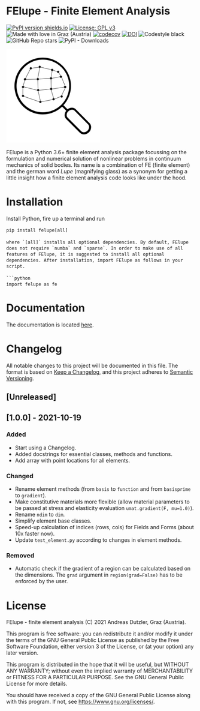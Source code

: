 # FElupe - Finite Element Analysis

[![PyPI version shields.io](https://img.shields.io/pypi/v/felupe.svg)](https://pypi.python.org/pypi/felupe/) [![License: GPL v3](https://img.shields.io/badge/License-GPLv3-blue.svg)](https://www.gnu.org/licenses/gpl-3.0) ![Made with love in Graz (Austria)](https://img.shields.io/badge/Made%20with%20%E2%9D%A4%EF%B8%8F%20in-Graz%20(Austria)-0c674a) [![codecov](https://codecov.io/gh/adtzlr/felupe/branch/main/graph/badge.svg?token=J2QP6Y6LVH)](https://codecov.io/gh/adtzlr/felupe) [![DOI](https://zenodo.org/badge/360657894.svg)](https://zenodo.org/badge/latestdoi/360657894) ![Codestyle black](https://img.shields.io/badge/code%20style-black-black) ![GitHub Repo stars](https://img.shields.io/github/stars/adtzlr/felupe?logo=github) ![PyPI - Downloads](https://img.shields.io/pypi/dm/felupe)

<img src="https://raw.githubusercontent.com/adtzlr/felupe/main/docs/images/felupe_logo.png" width="250px"/>

FElupe is a Python 3.6+ finite element analysis package focussing on the formulation and numerical solution of nonlinear problems in continuum mechanics of solid bodies. Its name is a combination of FE (finite element) and the german word *Lupe* (magnifying glass) as a synonym for getting a little insight how a finite element analysis code looks like under the hood.

# Installation
Install Python, fire up a terminal and run

```shell
pip install felupe[all]

where `[all]` installs all optional dependencies. By default, FElupe does not require `numba` and `sparse`. In order to make use of all features of FElupe, it is suggested to install all optional dependencies. After installation, import FElupe as follows in your script.

```python
import felupe as fe
```

# Documentation
The documentation is located [here](https://adtzlr.github.io/felupe).

# Changelog
All notable changes to this project will be documented in this file. The format is based on [Keep a Changelog](https://keepachangelog.com/en/1.0.0/), and this project adheres to [Semantic Versioning](https://semver.org/spec/v2.0.0.html).

## [Unreleased]

## [1.0.0] - 2021-10-19

### Added
- Start using a Changelog.
- Added docstrings for essential classes, methods and functions.
- Add array with point locations for all elements.

### Changed
- Rename element methods (from `basis` to `function` and from `basisprime` to `gradient`).
- Make constitutive materials more flexible (allow material parameters to be passed at stress and elasticity evaluation `umat.gradient(F, mu=1.0)`).
- Rename `ndim` to `dim`.
- Simplify element base classes.
- Speed-up calculation of indices (rows, cols) for Fields and Forms (about 10x faster now).
- Update `test_element.py` according to changes in element methods.

### Removed
- Automatic check if the gradient of a region can be calculated based on the dimensions. The `grad` argument in `region(grad=False)` has to be enforced by the user.


# License
FElupe - finite element analysis (C) 2021 Andreas Dutzler, Graz (Austria).

This program is free software: you can redistribute it and/or modify it under the terms of the GNU General Public License as published by the Free Software Foundation, either version 3 of the License, or (at your option) any later version.

This program is distributed in the hope that it will be useful, but WITHOUT ANY WARRANTY; without even the implied warranty of MERCHANTABILITY or FITNESS FOR A PARTICULAR PURPOSE. See the GNU General Public License for more details.

You should have received a copy of the GNU General Public License along with this program. If not, see <https://www.gnu.org/licenses/>.